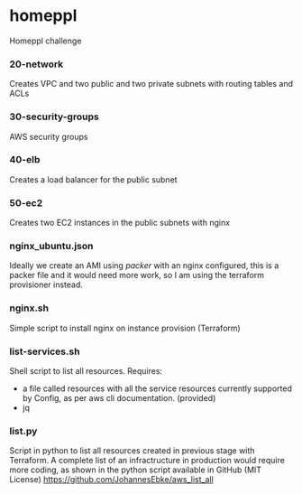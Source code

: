 # homeppl
Homeppl challenge

### 20-network
Creates VPC and two public and two private subnets with routing tables and ACLs

### 30-security-groups
AWS security groups

### 40-elb
Creates a load balancer for the public subnet

### 50-ec2
Creates two EC2 instances in the public subnets with nginx

### nginx_ubuntu.json
Ideally we create an AMI using *packer* with an nginx configured, this is a packer file and it would need more work, so I am using the terraform provisioner instead.

### nginx.sh
Simple script to install nginx on instance provision (Terraform)

### list-services.sh
Shell script to list all resources. 
Requires:
- a file called resources with all the service resources currently supported by Config, as per aws cli documentation. (provided)
- jq

### list.py
Script in python to list all resources created in previous stage with Terraform. A complete list of an infractructure in production would require more coding, as shown in the python script available in GitHub (MIT License) https://github.com/JohannesEbke/aws_list_all
